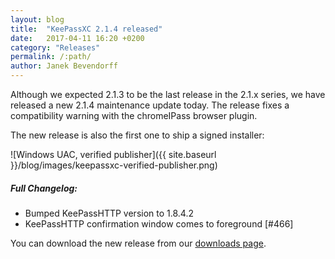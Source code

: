 ```yaml
---
layout: blog
title:  "KeePassXC 2.1.4 released"
date:   2017-04-11 16:20 +0200
category: "Releases"
permalink: /:path/
author: Janek Bevendorff
---
```


Although we expected 2.1.3 to be the last release in the 2.1.x series, we have released a new 2.1.4 maintenance update today.
The release fixes a compatibility warning with the chromeIPass browser plugin.

The new release is also the first one to ship a signed installer:

![Windows UAC, verified publisher]({{ site.baseurl }}/blog/images/keepassxc-verified-publisher.png)


##### Full Changelog:
- Bumped KeePassHTTP version to 1.8.4.2
- KeePassHTTP confirmation window comes to foreground [#466]

You can download the new release from our [downloads page](/download).
